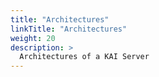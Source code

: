 ```yaml
---
title: "Architectures"
linkTitle: "Architectures"
weight: 20
description: >
  Architectures of a KAI Server
---
```

